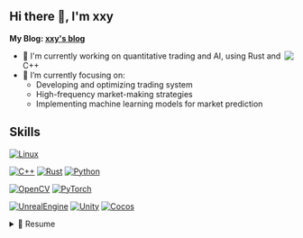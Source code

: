 <!--
 * @Author: xxy
 * @Date: 2021-10-12 16:15:51
 * @Description: 
-->
## Hi there 👋, I'm xxy

**My Blog: [xxy's blog](https://xxy.im)** 

<a href="#"><img align='right' src="https://github-readme-stats.vercel.app/api?username=xxy-im&show_icons=true&count_private=true&theme=dark"></a>

<!--
**xxy-im/xxy-im** is a ✨ _special_ ✨ repository because its `README.md` (this file) appears on your GitHub profile.

Here are some ideas to get you started:

- 🔭 I’m currently working on ...
- 🌱 I’m currently learning ...
- 👯 I’m looking to collaborate on ...
- 🤔 I’m looking for help with ...
- 💬 Ask me about ...
- 📫 How to reach me: ...
- 😄 Pronouns: ...
- ⚡ Fun fact: ...
-->
- 🔭 I'm currently working on quantitative trading and AI, using Rust and C++
- 🌱 I’m currently focusing on:  
  - Developing and optimizing trading system
  - High-frequency market-making strategies
  - Implementing machine learning models for market prediction
  
  

## Skills
[![Linux](https://img.shields.io/badge/Linux-FCC624?style=for-the-badge&logo=linux&logoColor=black)](https://github.com/torvalds/linux)

[![C++](https://img.shields.io/badge/C%2B%2B-00599C?style=for-the-badge&logo=c%2B%2B&logoColor=white)](https://www.cplusplus.com)
[![Rust](https://img.shields.io/badge/rust-%23000000.svg?style=for-the-badge&logo=rust&logoColor=white)](https://github.com/rust-lang/rust)
[![Python](https://img.shields.io/badge/python-%2314354C.svg?style=for-the-badge&logo=python&logoColor=white)](https://github.com/python/cpython)

[![OpenCV](https://img.shields.io/badge/OpenCV-5C3EE8?style=for-the-badge&logo=OpenCV&logoColor=white)](https://opencv.org)
[![PyTorch](https://img.shields.io/badge/PyTorch-EE4C2C?style=for-the-badge&logo=PyTorch&logoColor=white)](https://github.com/pytorch/pytorch)

[![UnrealEngine](https://img.shields.io/badge/UnrealEngine-0E1128?style=for-the-badge&logo=UnrealEngine&logoColor=white)](https://github.com/EpicGames/UnrealEngine)
[![Unity](https://img.shields.io/badge/Unity-000000?style=for-the-badge&logo=Unity&logoColor=white)](https://unity.com)
[![Cocos](https://img.shields.io/badge/Cocos-55C2E1?style=for-the-badge&logo=Cocos&logoColor=white)](https://github.com/cocos2d/cocos2d-x)

<details>
  <summary>📃 Resume</summary>

## It's Writing...
</detials>
